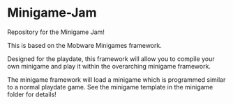 # Minigame-Jam
Repository for the Minigame Jam!

This is based on the Mobware Minigames framework.

Designed for the playdate, this framework will allow you to compile your own minigame and play it within the overarching minigame framework.

The minigame framework will load a minigame which is programmed similar to a normal playdate game. See the minigame template in the minigame folder for details!
